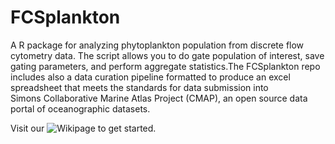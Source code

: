 # FCSplankton
A R package for analyzing phytoplankton population from discrete flow cytometry data. The script allows you to do gate population of interest, save gating parameters, and perform aggregate statistics.The FCSplankton repo includes also a data curation pipeline formatted to produce an excel spreadsheet that meets the standards for data submission into Simons Collaborative Marine Atlas Project (CMAP), an open source data portal of oceanographic datasets. 

Visit our ![Wikipage](https://github.com/fribalet/FCSplankton/wiki) to get started.
